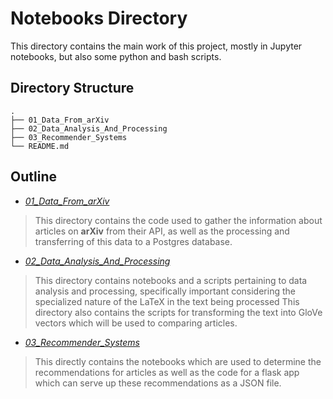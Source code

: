 # Notebooks Directory

This directory contains the main work of this project, mostly in Jupyter notebooks, but also some python and bash scripts.

## Directory Structure

```
.
├── 01_Data_From_arXiv
├── 02_Data_Analysis_And_Processing
├── 03_Recommender_Systems
└── README.md
```


## Outline

* *[01_Data_From_arXiv](./01_Data_From_arXiv)*

> This directory contains the code used to gather the information about articles on __arXiv__ from their API, as well as the processing and transferring of this data to a Postgres database.

* *[02_Data_Analysis_And_Processing](./02_Data_Analysis_And_Processing)*

> This directory contains notebooks and a scripts pertaining to data analysis and processing, specifically important considering the specialized nature of the LaTeX in the text being processed
This directory also contains the scripts for transforming the text into GloVe vectors which will be used to comparing articles.

* *[03_Recommender_Systems](./03_Recommender_Systems)*

> This directly contains the notebooks which are used to determine the recommendations for articles as well as the code for a flask app which can serve up these recommendations as a JSON file.
